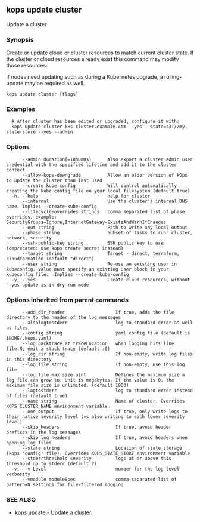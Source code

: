 
<!--- This file is automatically generated by make gen-cli-docs; changes should be made in the go CLI command code (under cmd/kops) -->

## kops update cluster

Update a cluster.

### Synopsis

Create or update cloud or cluster resources to match current cluster state.  If the cluster or cloud resources already exist this command may modify those resources.

 If nodes need updating such as during a Kubernetes upgrade, a rolling-update may be required as well.

```
kops update cluster [flags]
```

### Examples

```
  # After cluster has been edited or upgraded, configure it with:
  kops update cluster k8s-cluster.example.com --yes --state=s3://my-state-store --yes --admin
```

### Options

```
      --admin duration[=18h0m0s]      Also export a cluster admin user credential with the specified lifetime and add it to the cluster context
      --allow-kops-downgrade          Allow an older version of kOps to update the cluster than last used
      --create-kube-config            Will control automatically creating the kube config file on your local filesystem (default true)
  -h, --help                          help for cluster
      --internal                      Use the cluster's internal DNS name. Implies --create-kube-config
      --lifecycle-overrides strings   comma separated list of phase overrides, example: SecurityGroups=Ignore,InternetGateway=ExistsAndWarnIfChanges
      --out string                    Path to write any local output
      --phase string                  Subset of tasks to run: cluster, network, security
      --ssh-public-key string         SSH public key to use (deprecated: use kops create secret instead)
      --target string                 Target - direct, terraform, cloudformation (default "direct")
      --user string                   Re-use an existing user in kubeconfig. Value must specify an existing user block in your kubeconfig file.  Implies --create-kube-config
  -y, --yes                           Create cloud resources, without --yes update is in dry run mode
```

### Options inherited from parent commands

```
      --add_dir_header                   If true, adds the file directory to the header of the log messages
      --alsologtostderr                  log to standard error as well as files
      --config string                    yaml config file (default is $HOME/.kops.yaml)
      --log_backtrace_at traceLocation   when logging hits line file:N, emit a stack trace (default :0)
      --log_dir string                   If non-empty, write log files in this directory
      --log_file string                  If non-empty, use this log file
      --log_file_max_size uint           Defines the maximum size a log file can grow to. Unit is megabytes. If the value is 0, the maximum file size is unlimited. (default 1800)
      --logtostderr                      log to standard error instead of files (default true)
      --name string                      Name of cluster. Overrides KOPS_CLUSTER_NAME environment variable
      --one_output                       If true, only write logs to their native severity level (vs also writing to each lower severity level)
      --skip_headers                     If true, avoid header prefixes in the log messages
      --skip_log_headers                 If true, avoid headers when opening log files
      --state string                     Location of state storage (kops 'config' file). Overrides KOPS_STATE_STORE environment variable
      --stderrthreshold severity         logs at or above this threshold go to stderr (default 2)
  -v, --v Level                          number for the log level verbosity
      --vmodule moduleSpec               comma-separated list of pattern=N settings for file-filtered logging
```

### SEE ALSO

* [kops update](kops_update.md)	 - Update a cluster.

